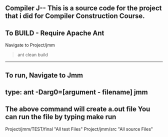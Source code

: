 Compiler J--
This is a source code for the project that i did for Compiler Construction Course. 
-----------------------------------
To BUILD - Require Apache Ant
-----------------------------------
Navigate to Project/jmm
> ant clean build
-----------------------------------
To run, Navigate to Jmm
-----------------------------------
type:
	ant  -Darg0=[argument - filename] jmm
-----------------------------------
The above command will create a.out file 
You can run the file by typing make run
----------------------------------

Project/jmm/TEST/final 	"All test Files"
Project/jmm/src 	"All source Files"



